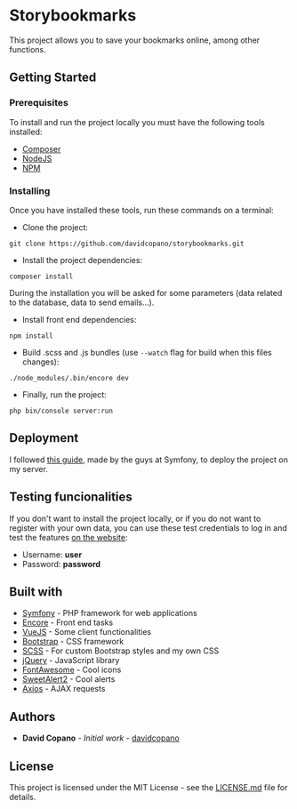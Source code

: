 # Storybookmarks

This project allows you to save your bookmarks online, among other functions.

## Getting Started

### Prerequisites

To install and run the project locally you must have the following tools installed:

- [Composer](https://getcomposer.org/download/)
- [NodeJS](https://nodejs.org/)
- [NPM](https://www.npmjs.com/get-npm)

### Installing

Once you have installed these tools, run these commands on a terminal:

- Clone the project:
```
git clone https://github.com/davidcopano/storybookmarks.git
```
  
- Install the project dependencies:
```
composer install
```
  During the installation you will be asked for some parameters (data related to the database, data to send emails...).
  
- Install front end dependencies:
```
npm install
```
  
- Build .scss and .js bundles (use ``--watch`` flag for build when this files changes):
```
./node_modules/.bin/encore dev
```

- Finally, run the project:
```
php bin/console server:run
```
  
## Deployment

I followed [this guide](https://symfony.com/doc/3.4/deployment.html), made by the guys at Symfony, to deploy the project on my server.

## Testing funcionalities

If you don't want to install the project locally, or if you do not want to register with your own data, you can use these test credentials to log in and test the features [on the website](https://storybookmarks.dcopano.xyz/):

- Username: **user**
- Password: **password**

## Built with

- [Symfony](https://symfony.com/) - PHP framework for web applications
- [Encore](https://symfony.com/doc/3.4/frontend/encore/installation.html) - Front end tasks
- [VueJS](https://vuejs.org/) - Some client functionalities
- [Bootstrap](https://getbootstrap.com/) - CSS framework
- [SCSS](https://sass-lang.com/) - For custom Bootstrap styles and my own CSS
- [jQuery](https://github.com/jquery/jquery) - JavaScript library
- [FontAwesome](https://fontawesome.com/) - Cool icons
- [SweetAlert2](https://github.com/sweetalert2/sweetalert2) - Cool alerts
- [Axios](https://github.com/axios/axios) - AJAX requests

## Authors

- **David Copano** - _Initial work_ - [davidcopano](https://github.com/davidcopano)

## License

This project is licensed under the MIT License - see the [LICENSE.md](https://github.com/davidcopano/storybookmarks/blob/master/LICENSE.md) file for details.